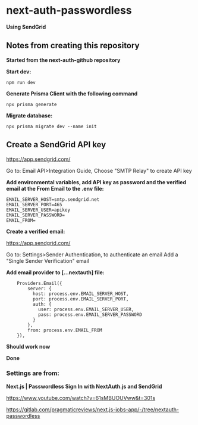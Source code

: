 # next-auth-passwordless

**Using SendGrid**

## Notes from creating this repository

**Started from the next-auth-github repository**

**Start dev:**

```
npm run dev
```

**Generate Prisma Client with the following command**

```
npx prisma generate
```

**Migrate database:**

```
npx prisma migrate dev --name init
```

## Create a SendGrid API key

https://app.sendgrid.com/

Go to: Email API>Integration Guide, Choose "SMTP Relay" to create API key

**Add environmental variables, add API key as password and the verified email at the From Email to the .env file:**

```
EMAIL_SERVER_HOST=smtp.sendgrid.net
EMAIL_SERVER_PORT=465
EMAIL_SERVER_USER=apikey
EMAIL_SERVER_PASSWORD=
EMAIL_FROM=
```

**Create a verified email:**

https://app.sendgrid.com/

Go to: Settings>Sender Authentication, to authenticate an email
Add a "Single Sender Verification" email

**Add email provider to [...nextauth] file:**

```
    Providers.Email({
        server: {
          host: process.env.EMAIL_SERVER_HOST,
          port: process.env.EMAIL_SERVER_PORT,
          auth: {
            user: process.env.EMAIL_SERVER_USER,
            pass: process.env.EMAIL_SERVER_PASSWORD
          }
        },
        from: process.env.EMAIL_FROM
    }),
```

**Should work now**

**Done**

### Settings are from:

**Next.js | Passwordless Sign In with NextAuth.js and SendGrid**

https://www.youtube.com/watch?v=61sMBUOUVww&t=301s

https://gitlab.com/pragmaticreviews/next.js-jobs-app/-/tree/nextauth-passwordless

